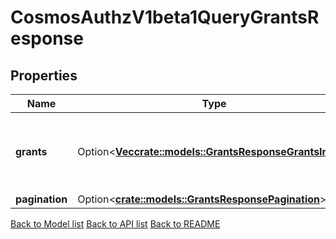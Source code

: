 # CosmosAuthzV1beta1QueryGrantsResponse

## Properties

| Name           | Type                                                                                             | Description                                                        | Notes      |
| -------------- | ------------------------------------------------------------------------------------------------ | ------------------------------------------------------------------ | ---------- |
| **grants**     | Option<[**Vec<crate::models::GrantsResponseGrantsInner>**](Grants_response_grants_inner.md)> | authorizations is a list of grants granted for grantee by granter. | [optional] |
| **pagination** | Option<[**crate::models::GrantsResponsePagination**](Grants_response_pagination.md)>         |                                                                    | [optional] |

[Back to Model list](../README.md#documentation-for-models) [Back to API list](../README.md#documentation-for-api-endpoints) [Back to README](../README.md)
